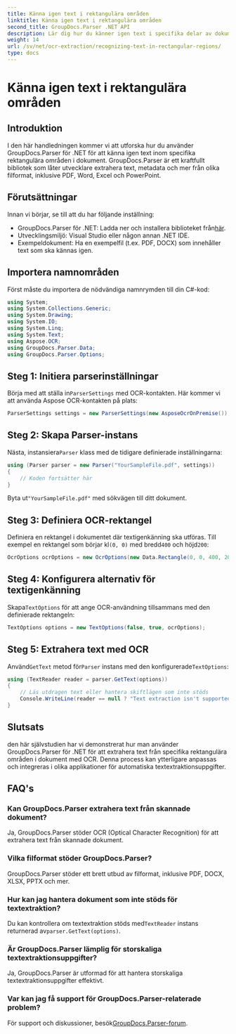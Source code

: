 ```yaml
---
title: Känna igen text i rektangulära områden
linktitle: Känna igen text i rektangulära områden
second_title: GroupDocs.Parser .NET API
description: Lär dig hur du känner igen text i specifika delar av dokument med GroupDocs.Parser för .NET med OCR-funktioner.
weight: 14
url: /sv/net/ocr-extraction/recognizing-text-in-rectangular-regions/
type: docs
---
```

# Känna igen text i rektangulära områden

## Introduktion
I den här handledningen kommer vi att utforska hur du använder GroupDocs.Parser för .NET för att känna igen text inom specifika rektangulära områden i dokument. GroupDocs.Parser är ett kraftfullt bibliotek som låter utvecklare extrahera text, metadata och mer från olika filformat, inklusive PDF, Word, Excel och PowerPoint.
## Förutsättningar
Innan vi börjar, se till att du har följande inställning:
-  GroupDocs.Parser för .NET: Ladda ner och installera biblioteket från[här](https://releases.groupdocs.com/parser/net/).
- Utvecklingsmiljö: Visual Studio eller någon annan .NET IDE.
- Exempeldokument: Ha en exempelfil (t.ex. PDF, DOCX) som innehåller text som ska kännas igen.

## Importera namnområden
Först måste du importera de nödvändiga namnrymden till din C#-kod:
```csharp
using System;
using System.Collections.Generic;
using System.Drawing;
using System.IO;
using System.Linq;
using System.Text;
using Aspose.OCR;
using GroupDocs.Parser.Data;
using GroupDocs.Parser.Options;
```
## Steg 1: Initiera parserinställningar
 Börja med att ställa in`ParserSettings` med OCR-kontakten. Här kommer vi att använda Aspose OCR-kontakten på plats:
```csharp
ParserSettings settings = new ParserSettings(new AsposeOcrOnPremise());
```
## Steg 2: Skapa Parser-instans
 Nästa, instansiera`Parser` klass med de tidigare definierade inställningarna:
```csharp
using (Parser parser = new Parser("YourSampleFile.pdf", settings))
{
    // Koden fortsätter här
}
```
 Byta ut`"YourSampleFile.pdf"` med sökvägen till ditt dokument.
## Steg 3: Definiera OCR-rektangel
 Definiera en rektangel i dokumentet där textigenkänning ska utföras. Till exempel en rektangel som börjar kl`(0, 0)` med bredd`400` och höjd`200`:
```csharp
OcrOptions ocrOptions = new OcrOptions(new Data.Rectangle(0, 0, 400, 200));
```
## Steg 4: Konfigurera alternativ för textigenkänning
 Skapa`TextOptions` för att ange OCR-användning tillsammans med den definierade rektangeln:
```csharp
TextOptions options = new TextOptions(false, true, ocrOptions);
```
## Steg 5: Extrahera text med OCR
 Använd`GetText` metod för`Parser` instans med den konfigurerade`TextOptions`:
```csharp
using (TextReader reader = parser.GetText(options))
{
    // Läs utdragen text eller hantera skiftlägen som inte stöds
    Console.WriteLine(reader == null ? "Text extraction isn't supported" : reader.ReadToEnd());
}
```

## Slutsats
den här självstudien har vi demonstrerat hur man använder GroupDocs.Parser för .NET för att extrahera text från specifika rektangulära områden i dokument med OCR. Denna process kan ytterligare anpassas och integreras i olika applikationer för automatiska textextraktionsuppgifter.

## FAQ's
### Kan GroupDocs.Parser extrahera text från skannade dokument?
Ja, GroupDocs.Parser stöder OCR (Optical Character Recognition) för att extrahera text från skannade dokument.
### Vilka filformat stöder GroupDocs.Parser?
GroupDocs.Parser stöder ett brett utbud av filformat, inklusive PDF, DOCX, XLSX, PPTX och mer.
### Hur kan jag hantera dokument som inte stöds för textextraktion?
 Du kan kontrollera om textextraktion stöds med`TextReader` instans returnerad av`parser.GetText(options)`.
### Är GroupDocs.Parser lämplig för storskaliga textextraktionsuppgifter?
Ja, GroupDocs.Parser är utformad för att hantera storskaliga textextraktionsuppgifter effektivt.
### Var kan jag få support för GroupDocs.Parser-relaterade problem?
 För support och diskussioner, besök[GroupDocs.Parser-forum](https://forum.groupdocs.com/c/parser/17).